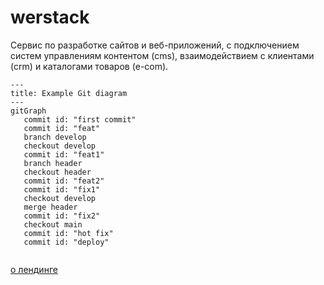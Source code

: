 # werstack

Сервис по разработке сайтов и веб-приложений, с подключением систем управлениям контентом (cms), взаимодействием с клиентами (crm) и каталогами товаров (e-com).

```mermaid
---
title: Example Git diagram
---
gitGraph
   commit id: "first commit"
   commit id: "feat"
   branch develop
   checkout develop
   commit id: "feat1"
   branch header
   checkout header
   commit id: "feat2"
   commit id: "fix1"
   checkout develop
   merge header
   commit id: "fix2"
   checkout main
   commit id: "hot fix"
   commit id: "deploy"
     
```
[о лендинге](/about_landing.md)